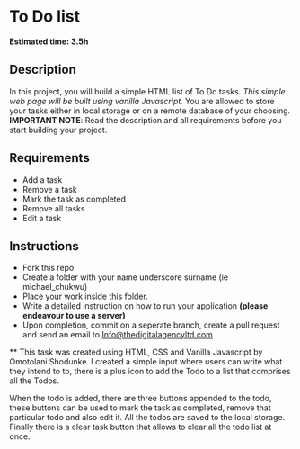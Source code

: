 # To Do list


**Estimated time: 3.5h**
## Description
In this project, you will build a simple HTML list of To Do tasks. _This simple web page will be built using vanilla Javascript._ You are allowed to store your tasks either in local storage or on a remote database of your choosing.
**IMPORTANT NOTE**: Read the description and all requirements before you start building your project.
## Requirements
- Add a task
- Remove a task
- Mark the task as completed
- Remove all tasks 
- Edit a task 
## Instructions
- Fork this repo
- Create a folder with your name underscore surname (ie michael_chukwu)
- Place your work inside this folder. 
- Write a detailed instruction on how to run your application __(please endeavour to use a server)__
- Upon completion, commit on a seperate branch, create a pull request and send an email to Info@thedigitalagencyltd.com

** This task was created using HTML, CSS and Vanilla Javascript by Omotolani Shodunke.
I created a simple input where users can write what they intend to to, there is a plus icon to add the Todo to a list that comprises all the Todos.

When the todo is added, there are three buttons appended to the todo, these buttons can be used to mark the task as completed, remove that particular todo and also edit it. All the todos are saved to the local storage. 
Finally there is a clear task button that allows to clear all the todo list at once.